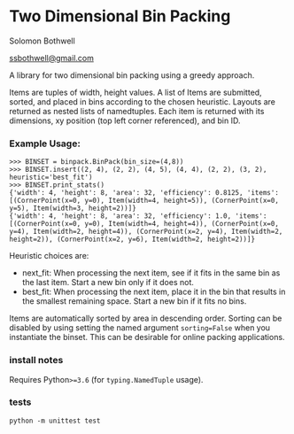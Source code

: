 # Two Dimensional Bin Packing
Solomon Bothwell

ssbothwell@gmail.com


A library for two dimensional bin packing using a greedy approach.

Items are tuples of width, height values. A list of Items
are submitted, sorted, and placed in bins according to the chosen
heuristic. Layouts are returned as nested lists of namedtuples.
Each item is returned with its dimensions, xy position (top left 
corner referenced), and bin ID. 

### Example Usage:
```
>>> BINSET = binpack.BinPack(bin_size=(4,8))
>>> BINSET.insert((2, 4), (2, 2), (4, 5), (4, 4), (2, 2), (3, 2), heuristic='best_fit')
>>> BINSET.print_stats()
{'width': 4, 'height': 8, 'area': 32, 'efficiency': 0.8125, 'items': [(CornerPoint(x=0, y=0), Item(width=4, height=5)), (CornerPoint(x=0, y=5), Item(width=3, height=2))]}
{'width': 4, 'height': 8, 'area': 32, 'efficiency': 1.0, 'items': [(CornerPoint(x=0, y=0), Item(width=4, height=4)), (CornerPoint(x=0, y=4), Item(width=2, height=4)), (CornerPoint(x=2, y=4), Item(width=2, height=2)), (CornerPoint(x=2, y=6), Item(width=2, height=2))]}
```

Heuristic choices are:
* next_fit:
    When processing the next item, see if it fits in the same bin
    as the last item. Start a new bin only if it does not.
* best_fit:
    When processing the next item, place it in the bin that results
    in the smallest remaining space. Start a new bin if it fits no
    bins.
    
Items are automatically sorted by area in descending order. Sorting 
can be disabled by using setting the named argument `sorting=False`
when you instantiate the binset. This can be desirable for online packing
applications.

### install notes

Requires Python`>=3.6` (for `typing.NamedTuple` usage).

### tests

```shell
python -m unittest test
```
